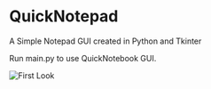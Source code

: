 # QuickNotepad
A Simple Notepad GUI created in Python and Tkinter

Run main.py to use QuickNotebook GUI.


![First Look](https://user-images.githubusercontent.com/66124951/83280847-cfe1df00-a1f4-11ea-8c9c-6dab83d9f58f.PNG)

